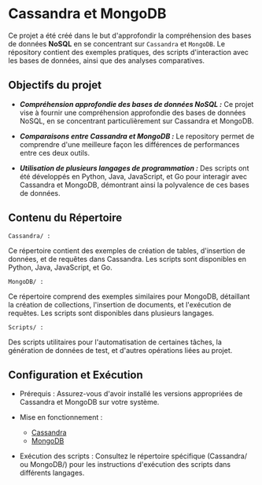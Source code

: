 # Cassandra et MongoDB
Ce projet a été créé dans le but d'approfondir la compréhension des bases de données **NoSQL** en se concentrant sur `Cassandra` et `MongoDB`. Le répository contient des exemples pratiques, des scripts d'interaction avec les bases de données, ainsi que des analyses comparatives.

## Objectifs du projet
- **_Compréhension approfondie des bases de données NoSQL :_** Ce projet vise à fournir une compréhension approfondie des bases de données NoSQL, en se concentrant particulièrement sur Cassandra et MongoDB.

- **_Comparaisons entre Cassandra et MongoDB :_** Le repository permet de comprendre d'une meilleure façon les différences de performances entre ces deux outils.

- **_Utilisation de plusieurs langages de programmation :_** Des scripts ont été développés en Python, Java, JavaScript, et Go pour interagir avec Cassandra et MongoDB, démontrant ainsi la polyvalence de ces bases de données.

## Contenu du Répertoire
`Cassandra/ :` 

Ce répertoire contient des exemples de création de tables, d'insertion de données, et de requêtes dans Cassandra. Les scripts sont disponibles en Python, Java, JavaScript, et Go.

`MongoDB/ :` 

Ce répertoire comprend des exemples similaires pour MongoDB, détaillant la création de collections, l'insertion de documents, et l'exécution de requêtes. Les scripts sont disponibles dans plusieurs langages.

`Scripts/ :` 

Des scripts utilitaires pour l'automatisation de certaines tâches, la génération de données de test, et d'autres opérations liées au projet.

## Configuration et Exécution

- Prérequis : Assurez-vous d'avoir installé les versions appropriées de Cassandra et MongoDB sur votre système.

- Mise en fonctionnement :
  - [Cassandra](https://github.com/Taukix/R5.10/blob/main/Cassandra)
  - [MongoDB](https://github.com/Taukix/R5.10/blob/main/Mongodb)

- Exécution des scripts : Consultez le répertoire spécifique (Cassandra/ ou MongoDB/) pour les instructions d'exécution des scripts dans différents langages.
